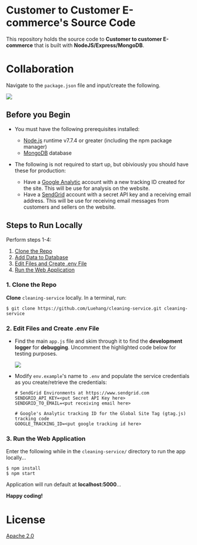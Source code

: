 # Customer to Customer E-commerce's Source Code

  This repository holds the source code to **Customer to customer E-commerce** that is built with
  **NodeJS/Express/MongoDB**.

# Collaboration

  Navigate to the ``package.json`` file and input/create the following.

  ![](doc/source/images/collaboration-package.png)

## Before you Begin

  * You must have the following prerequisites installed:
    * [Node.js](https://nodejs.org/) runtime v7.7.4 or greater (including the npm package manager)
    * [MongoDB](https://docs.mongodb.com/v3.4/installation/) database

  * The following is not required to start up, but obiviously you should have these for production:
    * Have a [Google Analytic](https://analytics.google.com/analytics) account with a new tracking ID created for the site.  This will be use for analysis on the website.
    * Have a [SendGrid](https://sendgrid.com/) account with a secret API key and a receiving email address.  This will be use for receiving email messages from customers and sellers on the website.

## Steps to Run Locally

Perform steps 1-4:

  1. [Clone the Repo](#1-clone-the-repo)
  2. [Add Data to Database](#2-add-data-to-database)
  3. [Edit Files and Create .env File](#3-edit-files-and-create-env-file)
  4. [Run the Web Application](#4-run-the-web-application)

### 1. Clone the Repo

  **Clone** ``cleaning-service`` locally. In a terminal, run:

  `$ git clone https://github.com/Luehang/cleaning-service.git cleaning-service`

### 2. Edit Files and Create .env File

  * Find the main ``app.js`` file and skim through it to find the **development logger** for **debugging**.  Uncomment the highlighted code below for testing purposes.

    ![](doc/source/images/dev-logger.png)

  * Modify ``env.example``'s name to ``.env`` and populate the service
  credentials as you create/retrieve the credentials:

    ```
    # SendGrid Environments at https://www.sendgrid.com
    SENDGRID_API_KEY=<put Secret API Key here>
    SENDGRID_TO_EMAIL=<put receiving email here>

    # Google's Analytic tracking ID for the Global Site Tag (gtag.js) tracking code
    GOOGLE_TRACKING_ID=<put google tracking id here>
    ```

### 3. Run the Web Application

  Enter the following while in the ``cleaning-service/`` directory to run the app locally...

  ```
  $ npm install
  $ npm start
  ```

  Application will run default at **localhost:5000**...

  **Happy coding!**

# License

  [Apache 2.0](LICENSE)